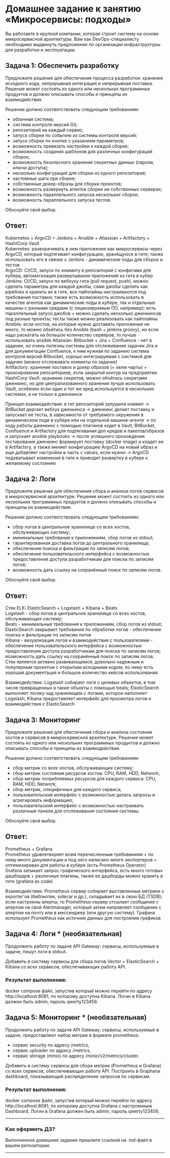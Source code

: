 # Домашнее задание к занятию «Микросервисы: подходы»

Вы работаете в крупной компании, которая строит систему на основе микросервисной архитектуры.
Вам как DevOps-специалисту необходимо выдвинуть предложение по организации инфраструктуры для разработки и эксплуатации.


## Задача 1: Обеспечить разработку

Предложите решение для обеспечения процесса разработки: хранение исходного кода, непрерывная интеграция и непрерывная поставка. 
Решение может состоять из одного или нескольких программных продуктов и должно описывать способы и принципы их взаимодействия.

Решение должно соответствовать следующим требованиям:
- облачная система;
- система контроля версий Git;
- репозиторий на каждый сервис;
- запуск сборки по событию из системы контроля версий;
- запуск сборки по кнопке с указанием параметров;
- возможность привязать настройки к каждой сборке;
- возможность создания шаблонов для различных конфигураций сборок;
- возможность безопасного хранения секретных данных (пароли, ключи доступа);
- несколько конфигураций для сборки из одного репозитория;
- кастомные шаги при сборке;
- собственные докер-образы для сборки проектов;
- возможность развернуть агентов сборки на собственных серверах;
- возможность параллельного запуска нескольких сборок;
- возможность параллельного запуска тестов.

Обоснуйте свой выбор.

## Ответ:
Kubernetes + ArgoCD + Jenkins + Ansible + Atlassian + Artifactory + HashiCorp Vault <br />
Kubernetes: разворачивать в нем приложения как микросервисы через ArgoCD, который подтягивает конфигурацию, 
хранящуюся в гите; также использовать его в связке с Jenkins - динамические поды для сборок и тестов<br />
ArgoCD: CI/CD, запуск по коммиту в репозиторий с конфигами для кубера, автоматизация развертывания приложений из гита в 
кубер <br />
Jenkins: CI/CD, запуск по вебхуку гита (pull request, push), можно сделать параметры для каждой джобы, сами джобы 
сделать как pipelines и хранить их в гите, все пайплайны настраиваются под требования поставки; также есть 
возможность использовать в качестве агентов как динамические поды в кубере, так и отдельные машины с разными средами 
(с лицензируемым ПО, например); есть параллельный запуск джобов + можно сделать несколько дженкинсов под разные 
проекты; тесты также можно реализовать как пайплайны <br />
Ansible: если хостов, на которые нужно доставить приложение не много, то можно обойтись без Ansible (bash + jenkins 
groovy), но если надо раскатать на большое количество серверов, то лучше использовать ansible 
Atlassian: Bitbucket + Jira + Confluence - нет в задании, но очень полезны системы для отслеживания задачек Jira и 
для документации Confluence, к ним нужная по заданию система контроля версий Bitbucket, хорошо интегрируемая с 
системой для задачек (можно отслеживать коммиты по задачке)<br />
Artifactory: хранение поставок и докер образов (+ хелм чарты) + проксирование репозиториев, если закрытой контур 
на предприятии <br />
HashiCorp Vault: хранение секретов, можно обойтись секретами дженкинс, но для централизованного хранения лучше 
использовать Vault, особенно если один и тот же кред используется в нескольких системах, а не только в дженкинсе <br />

Принцип взаимодействия: в гит репозиторий запушили коммит -> BitBucket дергает вебхук дженкинса -> дженкинс делает 
поставку и запускает ее тесты, в зависимости от требуемого окружения в динамическом поде в кубере или на отдельной 
машине-агенте -> по ходу работы дженкинс с помощью плагинов ходит в Vault, BitBucket, Confluence и Artifactory для 
подтягивания доп кредов и пакетов/образов и запускает ansible playbooks -> после успешного прохождения тестирования 
дженкинс формирует поставку (docker image) и кладет ее в Artifactory, а также меняет конфигурацию ArgoCD на новый 
образ и еще добавляет настройки в часть с values, если нужно -> ArgoCD подхватывает изменения в гите и приводит 
развертку в кубере к желаемому состоянию <br />

## Задача 2: Логи

Предложите решение для обеспечения сбора и анализа логов сервисов в микросервисной архитектуре.
Решение может состоять из одного или нескольких программных продуктов и должно описывать способы и принципы их взаимодействия.

Решение должно соответствовать следующим требованиям:
- сбор логов в центральное хранилище со всех хостов, обслуживающих систему;
- минимальные требования к приложениям, сбор логов из stdout;
- гарантированная доставка логов до центрального хранилища;
- обеспечение поиска и фильтрации по записям логов;
- обеспечение пользовательского интерфейса с возможностью предоставления доступа разработчикам для поиска по записям логов;
- возможность дать ссылку на сохранённый поиск по записям логов.

Обоснуйте свой выбор.

## Ответ:
Стек ELK: ElasticSearch + Logstash + Kibana + Beats <br />
Logstash - сбор логов в центральное хранилище со всех хостов, обслуживающих систему; <br />
Beats - минимальные требования к приложениям, сбор логов из stdout; <br />
ElasticSearch закрывает требования по обработке логов - обеспечение поиска и фильтрации по записям логов <br />
Kibana - визуализация логов и взаимодействие с пользователями - обеспечение пользовательского интерфейса с 
возможностью предоставления доступа разработчикам для поиска по записям логов; возможность дать ссылку на сохранённый поиск по записям логов. <br />
Стек является активно развивающимся, довольно надежным и популярным проектом с открытым исходными кодом, по нему 
есть хорошая документация и большое количество кейсов использования <br />

Взаимодействие: Logstash собирает логи с целевых объектов, в том числе превращенных в такие объекты с помощью beats; 
ElasticSearch выполняет логику над хранилищем с логами, которое наполняет Logstash; Kibana предоставляет интерфейс 
для просмотра логов и взаимодействия с ElasticSearch

## Задача 3: Мониторинг

Предложите решение для обеспечения сбора и анализа состояния хостов и сервисов в микросервисной архитектуре.
Решение может состоять из одного или нескольких программных продуктов и должно описывать способы и принципы их взаимодействия.

Решение должно соответствовать следующим требованиям:
- сбор метрик со всех хостов, обслуживающих систему;
- сбор метрик состояния ресурсов хостов: CPU, RAM, HDD, Network;
- сбор метрик потребляемых ресурсов для каждого сервиса: CPU, RAM, HDD, Network;
- сбор метрик, специфичных для каждого сервиса;
- пользовательский интерфейс с возможностью делать запросы и агрегировать информацию;
- пользовательский интерфейс с возможностью настраивать различные панели для отслеживания состояния системы.


Обоснуйте свой выбор.

## Ответ:
Prometheus + Grafana <br />
Prometheus удовлетворяет всем перечисленным требованиям + по нему много документации и под него написано много 
экспортеров + оптимизирован для работы в кубере (есть Prometheus Operator)<br />
Grafana затыкает запрос графического интерфейса, есть много готовых дашбордов + различные плагины, также ее 
дашборды можно хранить в гите (grafana as code)<br />

Взаимодействие: Prometheus сервер собирает выставленные метрики с exporter'ов (библиотек, sidecar и др.), складывает 
их в свою БД (TSDB); если настроены алерты, то Prometheus сервер отсылает сообщение с алертом на свой Alertmanager, 
который затем направляет сообщение с алертом на почту или в мессенджер (или другую систему). Графана использует 
Prometheus как источник данных для построения графиков

## Задача 4: Логи * (необязательная)

Продолжить работу по задаче API Gateway: сервисы, используемые в задаче, пишут логи в stdout. 

Добавить в систему сервисы для сбора логов Vector + ElasticSearch + Kibana со всех сервисов, обеспечивающих работу API.

### Результат выполнения: 

docker compose файл, запустив который можно перейти по адресу http://localhost:8081, по которому доступна Kibana.
Логин в Kibana должен быть admin, пароль qwerty123456.


## Задача 5: Мониторинг * (необязательная)

Продолжить работу по задаче API Gateway: сервисы, используемые в задаче, предоставляют набор метрик в формате prometheus:

- сервис security по адресу /metrics,
- сервис uploader по адресу /metrics,
- сервис storage (minio) по адресу /minio/v2/metrics/cluster.

Добавить в систему сервисы для сбора метрик (Prometheus и Grafana) со всех сервисов, обеспечивающих работу API.
Построить в Graphana dashboard, показывающий распределение запросов по сервисам.

### Результат выполнения: 

docker compose файл, запустив который можно перейти по адресу http://localhost:8081, по которому доступна Grafana с настроенным Dashboard.
Логин в Grafana должен быть admin, пароль qwerty123456.

---

### Как оформить ДЗ?

Выполненное домашнее задание пришлите ссылкой на .md-файл в вашем репозитории.

---
